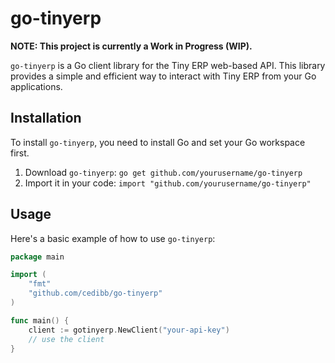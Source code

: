 # go-tinyerp

**NOTE: This project is currently a Work in Progress (WIP).**

`go-tinyerp` is a Go client library for the Tiny ERP web-based API. This library provides a simple and efficient way to interact with Tiny ERP from your Go applications.

## Installation

To install `go-tinyerp`, you need to install Go and set your Go workspace first.

1. Download `go-tinyerp`: `go get github.com/yourusername/go-tinyerp`
2. Import it in your code: `import "github.com/yourusername/go-tinyerp"`

## Usage

Here's a basic example of how to use `go-tinyerp`:

```go
package main

import (
    "fmt"
    "github.com/cedibb/go-tinyerp"
)

func main() {
    client := gotinyerp.NewClient("your-api-key")
    // use the client
}
